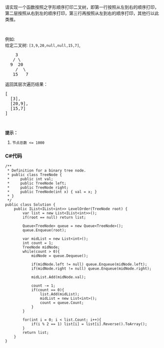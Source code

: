 <p>请实现一个函数按照之字形顺序打印二叉树，即第一行按照从左到右的顺序打印，第二层按照从右到左的顺序打印，第三行再按照从左到右的顺序打印，其他行以此类推。</p>

<p>&nbsp;</p>

<p>例如:<br>
给定二叉树:&nbsp;<code>[3,9,20,null,null,15,7]</code>,</p>

<pre>    3
   / \
  9  20
    /  \
   15   7
</pre>

<p>返回其层次遍历结果：</p>

<pre>[
  [3],
  [20,9],
  [15,7]
]
</pre>

<p>&nbsp;</p>

<p><strong>提示：</strong></p>

<ol>
	<li><code>节点总数 &lt;= 1000</code></li>
</ol>

### C#代码

```
/**
 * Definition for a binary tree node.
 * public class TreeNode {
 *     public int val;
 *     public TreeNode left;
 *     public TreeNode right;
 *     public TreeNode(int x) { val = x; }
 * }
 */
public class Solution {
    public IList<IList<int>> LevelOrder(TreeNode root) {
        var list = new List<IList<int>>();      
        if(root == null) return list;

        Queue<TreeNode> queue = new Queue<TreeNode>();
        queue.Enqueue(root);

        var midList = new List<int>();  
        int count = 1;
        TreeNode midNode;
        while(count > 0){
            midNode = queue.Dequeue();

            if(midNode.left != null) queue.Enqueue(midNode.left);
            if(midNode.right != null) queue.Enqueue(midNode.right);

            midList.Add(midNode.val);
            
            count -= 1;
            if(count == 0){
                list.Add(midList);
                midList = new List<int>();
                count = queue.Count;
            }
        }

        for(int i = 0; i < list.Count; i++){
            if(i % 2 == 1) list[i] = list[i].Reverse().ToArray();
        }
        return list;
    }
}
```